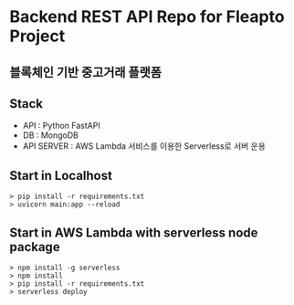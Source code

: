 # Backend REST API Repo for Fleapto Project 
## 블록체인 기반 중고거래 플랫폼

## Stack
- API : Python FastAPI
- DB : MongoDB
- API SERVER : AWS Lambda 서비스를 이용한 Serverless로 서버 운용

## Start in Localhost
```
> pip install -r requirements.txt
> uvicorn main:app --reload
```

## Start in AWS Lambda with serverless node package
```
> npm install -g serverless
> npm install
> pip install -r requirements.txt
> serverless deploy
```
